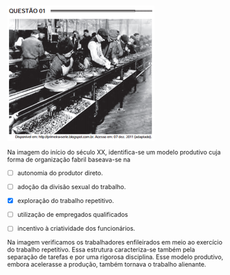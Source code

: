 

![](61a3a3c7-2976-4031-7001-9de22abfb73c.png)

Na imagem do início do século XX, identifica-se um modelo produtivo cuja forma de organização fabril baseava-se na



- [ ] autonomia do produtor direto.
- [ ] adoção da divisão sexual do trabalho.
- [x] exploração do trabalho repetitivo.
- [ ] utilização de empregados qualificados
- [ ] incentivo à criatividade dos funcionários.


Na imagem verificamos os trabalhadores enfileirados em meio ao exercício do trabalho repetitivo. Essa estrutura caracteriza-se também pela separação de tarefas e por uma rigorosa disciplina. Esse modelo produtivo, embora acelerasse a produção, também tornava o trabalho alienante.
